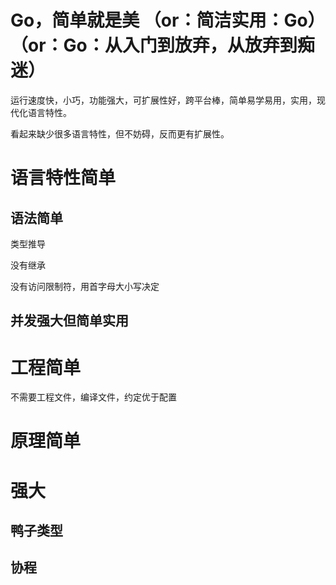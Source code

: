 # Go，简单就是美 （or：简洁实用：Go）（or：Go：从入门到放弃，从放弃到痴迷）
运行速度快，小巧，功能强大，可扩展性好，跨平台棒，简单易学易用，实用，现代化语言特性。

看起来缺少很多语言特性，但不妨碍，反而更有扩展性。

# 语言特性简单

## 语法简单

类型推导

没有继承

没有访问限制符，用首字母大小写决定

## 并发强大但简单实用

# 工程简单
不需要工程文件，编译文件，约定优于配置

# 原理简单

# 强大
## 鸭子类型

## 协程


